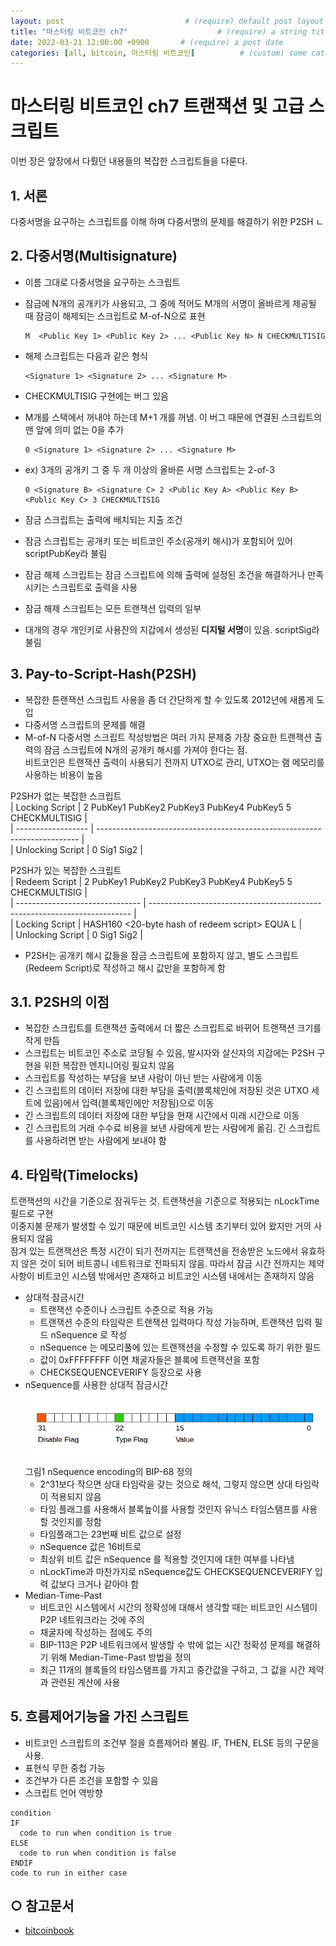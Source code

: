 ```yaml
---
layout: post                           # (require) default post layout
title: "마스터링 비트코인 ch7"                    # (require) a string title
date: 2022-03-21 12:00:00 +0900       # (require) a post date
categories: [all, bitcoin, 마스터링 비트코인]          # (custom) some categories, but makesure these categories already exists inside path of `category/`
---
```


# 마스터링 비트코인 ch7 트랜잭션 및 고급 스크립트
이번 장은 앞장에서 다뤘던 내용들의 복잡한 스크립트들을 다룬다.

## 1. 서론
다중서명을 요구하는 스크립트를 이해 하며 다중서명의 문제를 해결하기 위한 P2SH ㄴ


## 2. 다중서명(Multisignature)
* 이름 그대로 다중서명을 요구하는 스크립트
* 잠금에 N개의 공개키가 사용되고, 그 중에 적어도 M개의 서명이 올바르게 제공될 때 잠금이 해제되는 스크립트로 M-of-N으로 표현
  ```
  M  <Public Key 1> <Public Key 2> ... <Public Key N> N CHECKMULTISIG
  ```
* 해제 스크립트는 다음과 같은 형식
  ```
  <Signature 1> <Signature 2> ... <Signature M>
  ```
* CHECKMULTISIG 구현에는 버그 있음
* M개를 스택에서 꺼내야 하는데 M+1 개를 꺼냄. 이 버그 때문에 연결된 스크립트의 맨 앞에 의미 없는 0을 추가
  ```
  0 <Signature 1> <Signature 2> ... <Signature M>
  ```
* ex) 3개의 공개키 그 중 두 개 이상의 올바른 서명 스크립트는 2-of-3
  ```
  0 <Signature B> <Signature C> 2 <Public Key A> <Public Key B> <Public Key C> 3 CHECKMULTISIG
  ```
  
* 잠금 스크립트는 출력에 배치되는 지출 조건
* 잠금 스크립트는 공개키 또는 비트코인 주소(공개키 해시)가 포함되어 있어 scriptPubKey라 불림
* 잠금 해제 스크립트는 잠금 스크립트에 의해 출력에 설정된 조건을 해결하거나 만족시키는 스크립트로 출력을 사용
* 잠금 해제 스크립트는 모든 트랜잭션 입력의 일부
* 대개의 경우 개인키로 사용잔의 지갑에서 생성된 **디지털 서명**이 있음. scriptSig라 불림

## 3. Pay-to-Script-Hash(P2SH)
* 복잡한 튼랜잭션 스크립트 사용을 좀 더 간단하게 할 수 있도록 2012년에 새롭게 도입
* 다중서명 스크립트의 문제를 해결
* M-of-N 다중서명 스크립트 작성방법은 여러 가지 문제중 가장 중요한 트랜잭션 출력의 잠금 스크립트에 N개의 공개키 해시를 가져야 한다는 점.   
  비트코인은 트랜잭션 출력이 사용되기 전까지 UTXO로 관리, UTXO는 램 메모리를 사용하는 비용이 높음

P2SH가 없는 복잡한 스크립트  
|  Locking Script  | 2 PubKey1 PubKey2 PubKey3 PubKey4 PubKey5 5 CHECKMULTISIG |      
|  ------------------ | ------------------------------------------------------------------------- |  
|  Unlocking Script  |  0 Sig1 Sig2  |  

P2SH가 있는 복잡한 스크립트      
|  Redeem Script  |  2 PubKey1 PubKey2 PubKey3 PubKey4 PubKey5 5 CHECKMULTISIG  |  
|  ------------------------------- | ------------------------------------------------------------------------- |    
|  Locking Script  |  HASH160 <20-byte hash of redeem script> EQUA L |   
|  Unlocking Script  |  0 Sig1 Sig2 <redeem script>  |   

* P2SH는 공개키 해시 값들을 잠금 스크립트에 포함하지 않고, 별도 스크립트(Redeem Script)로 작성하고 해시 값만을 포함하게 함

## 3.1. P2SH의 이점
* 복잡한 스크립트를 트랜잭션 출력에서 더 짧은 스크립트로 바뀌어 트랜잭션 크기를 작게 만듬
* 스크립트는 비트코인 주소로 코딩될 수 있음, 발시자와 살신자의 지갑에는 P2SH 구현을 위한 복잡한 엔지니어링 필요치 않음
* 스크립트를 작성하는 부담을 보낸 사람이 아닌 받는 사람에게 이동
* 긴 스크립트의 데이터 저장에 대한 부담을 출력(블록체인에 저장된 것은 UTXO 세트에 있음)에서 입력(블록체인에만 저장됨)으로 이동
* 긴 스크립트의 데이터 저장에 대한 부담을 현재 시간에서 미래 시간으로 이동
* 긴 스크립트의 거래 수수료 비용을 보낸 사람에게 받는 사람에게 옮김. 긴 스크립트를 사용하려면 받는 사람에게 보내야 함


## 4. 타임락(Timelocks)
트랜잭션의 시간을 기준으로 잠궈두는 것. 트랜잭션을 기준으로 적용되는 nLockTime 필드로 구현    
이중지불 문제가 발생할 수 있기 때문에 비트코인 시스템 초기부터 있어 왔지만 거의 사용되지 않음  
잠겨 있는 트랜잭션은 특정 시간이 되기 전까지는 트랜잭션을 전송받은 노드에서 유효하지 않은 것이 되어 비트콩니 네트워크로 전파되지 않음. 
따라서 잠금 시간 전까지는 제약사항이 비트코인 시스템 밖에서만 존재하고 비트코인 시스템 내에서는 존재하지 않음
* 상대적 잠금시간
  * 트랜잭션 수준이나 스크립트 수준으로 적용 가능
  * 트랜잭션 수준의 타임락은 트랜잭션 입력마다 작성 가능하며, 트랜잭션 입력 필드 nSequence 로 작성
  * nSequence 는 메모리풀에 있는 트랜잭션을 수정할 수 있도록 하기 위한 필드
  * 값이 0xFFFFFFFF 이면 채굴자들은 블록에 트랜잭션을 포함
  * CHECKSEQUENCEVERIFY 등장으로 사용
* nSequence를 사용한 상대적 잠금시간  
  ![그림1](https://raw.githubusercontent.com/hanscom95/hanscom95.github.io/master/static/img/_posts/bitcoinbook_ch7_1.png)  
  그림1 nSequence encoding의 BIP-68 정의
  * 2^31보다 작으면 상대 타임락을 갖는 것으로 해석, 그렇지 않으면 상대 타임락이 적용되지 않음
  * 타임 플래그를 사용해서 블록높이를 사용할 것인지 유닉스 타임스탬프를 사용할 것인지를 정함
  * 타임플래그는 23번째 비트 값으로 설정
  * nSequence 값은 16비트로
  * 최상위 비트 값은 nSequence 를 적용할 것인지에 대한 여부를 나타냄
  * nLockTime과 마찬가지로 nSequence값도 CHECKSEQUENCEVERIFY 입력 값보다 크거나 같아야 함
* Median-Time-Past  
  * 비트코인 시스템에서 시간의 정확성에 대해서 생각할 때는 비트코인 시스템이 P2P 네트워크라는 것에 주의
  * 채굴자에 작성하는 점에도 주의
  * BIP-113은 P2P 네트워크에서 발생할 수 밖에 없는 시간 정확성 문제를 해결하기 위해 Median-Time-Past 방법을 정의
  * 최근 11개의 블록들의 타임스탬프를 가지고 중간값을 구하고, 그 값을 시간 제약과 관련된 계산에 사용
  
  

## 5. 흐름제어기능을 가진 스크립트
* 비트코인 스크립트의 조건부 절을 흐름제어라 불림. IF, THEN, ELSE 등의 구문을 사용.  
* 표현식 무한 중첩 가능
* 조건부가 다른 조건을 포함할 수 있음
* 스크립트 언어 역방향

```
condition
IF
  code to run when condition is true
ELSE
  code to run when condition is false
ENDIF
code to run in either case
```


## ○ 참고문서
* [bitcoinbook](https://github.com/bitcoinbook/bitcoinbook/blob/develop/ch07.asciidoc)